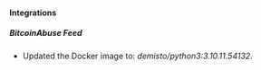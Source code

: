 #### Integrations
##### BitcoinAbuse Feed
- Updated the Docker image to: *demisto/python3:3.10.11.54132*.
